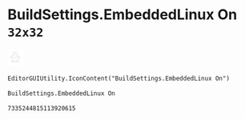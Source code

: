 # BuildSettings.EmbeddedLinux On `32x32`
<img src="/img/BuildSettings.EmbeddedLinux%20On.png" width=32 height=32>

``` CSharp
EditorGUIUtility.IconContent("BuildSettings.EmbeddedLinux On")
```
```
BuildSettings.EmbeddedLinux On
```
```
7335244815113920615
```
